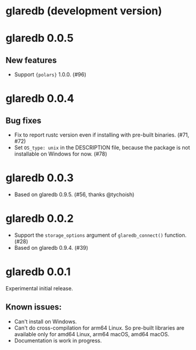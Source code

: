 # glaredb (development version)

# glaredb 0.0.5

## New features

- Support `{polars}` 1.0.0. (#96)

# glaredb 0.0.4

## Bug fixes

- Fix to report rustc version even if installing with pre-built binaries. (#71, #72)
- Set `OS_type: unix` in the DESCRIPTION file, because the package is not installable on Windows for now. (#78)

# glaredb 0.0.3

- Based on glaredb 0.9.5. (#56, thanks @tychoish)

# glaredb 0.0.2

- Support the `storage_options` argument of `glaredb_connect()` function. (#28)
- Based on glaredb 0.9.4. (#39)

# glaredb 0.0.1

Experimental initial release.

## Known issues:

- Can't install on Windows.
- Can't do cross-compilation for arm64 Linux.
  So pre-built libraries are available only for amd64 Linux, arm64 macOS, amd64 macOS.
- Documentation is work in progress.
